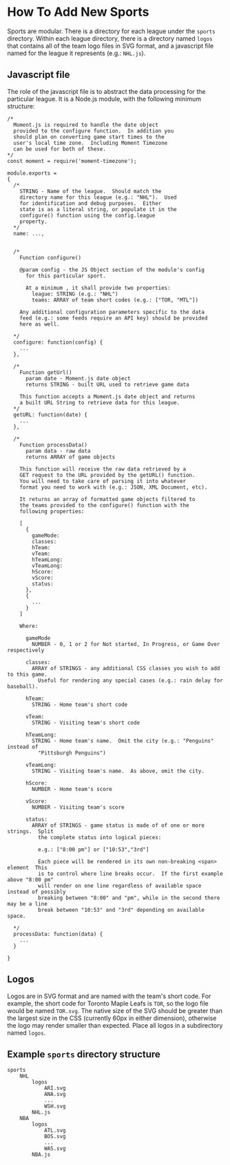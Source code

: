 # How To Add New Sports

Sports are modular.  There is a directory for each league under the `sports` directory.  Within each league directory, there is a directory named `logos` that contains all of the team logo files in SVG format, and a javascript file named for the league it represents (e.g.: `NHL.js`).

## Javascript file

The role of the javascript file is to abstract the data processing for the particular league.  It is a Node.js module, with the following minimum structure:


```
/*
  Moment.js is required to handle the date object
  provided to the configure function.  In addition you
  should plan on converting game start times to the
  user's local time zone.  Including Moment Timezone
  can be used for both of these.
*/
const moment = require('moment-timezone');

module.exports = 
{
  /*
    STRING - Name of the league.  Should match the
    directory name for this league (e.g.: "NHL").  Used
    for identification and debug purposes.  Either
    state is as a literal string, or populate it in the
    configure() function using the config.league
    property.
  */
  name: ...,


  /*
    Function configure()

    @param config - the JS Object section of the module's config 
      for this particular sport.

      At a minimum , it shall provide two properties:
        league: STRING (e.g.: "NHL")
        teams: ARRAY of team short codes (e.g.: ["TOR, "MTL"])
    
    Any additional configuration parameters specific to the data
    feed (e.g.: some feeds require an API key) should be provided
    here as well.

  */
  configure: function(config) {
    ...
  },

  /*
    Function getUrl()
      param date - Moment.js date object
      returns STRING - built URL used to retrieve game data

    This function accepts a Moment.js date object and returns
    a built URL String to retrieve data for this league.
  */
  getURL: function(date) {
    ...
  },

  /*
    Function processData()
      param data - raw data
      returns ARRAY of game objects

    This function will receive the raw data retrieved by a
    GET request to the URL provided by the getURL() function.
    You will need to take care of parsing it into whatever
    format you need to work with (e.g.: JSON, XML Document, etc).

    It returns an array of formatted game objects filtered to
    the teams provided to the configure() function with the
    following properties:

    [
      {
        gameMode: 
        classes: 
        hTeam: 
        vTeam:
        hTeamLong:
        vTeamLong:
        hScore:
        vScore:
        status:
      },
      {
        ...
      }
    ]

    Where:

      gameMode
        NUMBER - 0, 1 or 2 for Not started, In Progress, or Game Over respectively

      classes:
        ARRAY of STRINGS - any additional CSS classes you wish to add to this game.
          Useful for rendering any special cases (e.g.: rain delay for baseball).

      hTeam:
        STRING - Home team's short code

      vTeam:
        STRING - Visiting team's short code

      hTeamLong:
        STRING - Home team's name.  Omit the city (e.g.: "Penguins" instead of 
          "Pittsburgh Penguins")

      vTeamLong:
        STRING - Visiting team's name.  As above, omit the city.

      hScore:
        NUMBER - Home team's score

      vScore:
        NUMBER - Visiting team's score

      status:
        ARRAY of STRINGS - game status is made of of one or more strings.  Split
          the complete status into logical pieces:

          e.g.: ["8:00 pm"] or ["10:53","3rd"]
          
          Each piece will be rendered in its own non-breaking <span> element  This
          is to control where line breaks occur.  If the first example above "8:00 pm"
          will render on one line regardless of available space instead of possibly
          breaking between "8:00" and "pm", while in the second there may be a line
          break between "10:53" and "3rd" depending on available space.

  */
  processData: function(data) {
    ...
  }

}
```

## Logos

Logos are in SVG format and are named with the team's short code.  For example, the short code
for Toronto Maple Leafs is `TOR`, so the logo file would be named `TOR.svg`.  The native size
of the SVG should be greater than the largest size in the CSS (currently 60px in either dimension),
otherwise the logo may render smaller than expected.  Place all logos in a subdirectory named `logos`.


## Example `sports` directory structure

```
sports
    NHL
        logos
            ARI.svg
            ANA.svg
            ...
            WSH.svg
        NHL.js
    NBA
        logos
            ATL.svg
            BOS.svg
            ...
            WAS.svg
        NBA.js
```